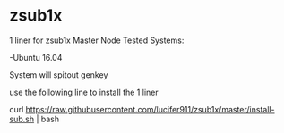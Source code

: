# zsub1x
1 liner for zsub1x Master Node
Tested Systems:

-Ubuntu 16.04

System will spitout genkey

use the following line to install the 1 liner

curl https://raw.githubusercontent.com/lucifer911/zsub1x/master/install-sub.sh | bash


